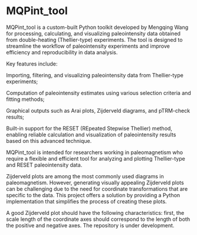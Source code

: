 # MQPint_tool

MQPint_tool is a custom-built Python toolkit developed by Mengqing Wang for processing, calculating, and visualizing paleointensity data obtained from double-heating (Thellier-type) experiments. The tool is designed to streamline the workflow of paleointensity experiments and improve efficiency and reproducibility in data analysis.

Key features include:

Importing, filtering, and visualizing paleointensity data from Thellier-type experiments;

Computation of paleointensity estimates using various selection criteria and fitting methods;

Graphical outputs such as Arai plots, Zijderveld diagrams, and pTRM-check results;

Built-in support for the RESET (REpeated Stepwise Thellier) method, enabling reliable calculation and visualization of paleointensity results based on this advanced technique.

MQPint_tool is intended for researchers working in paleomagnetism who require a flexible and efficient tool for analyzing and plotting Thellier-type and RESET paleointensity data.

Zijderveld plots are among the most commonly used diagrams in paleomagnetism. However, generating visually appealing Zijderveld plots can be challenging due to the need for coordinate transformations that are specific to the data. This project offers a solution by providing a Python implementation that simplifies the process of creating these plots.



A good Zijderveld plot should have the following characteristics: first, the scale length of the coordinate axes should correspond to the length of both the positive and negative axes.
The repository is under development.
